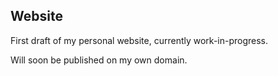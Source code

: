 ## Website

First draft of my personal website, currently work-in-progress.

Will soon be published on my own domain.
